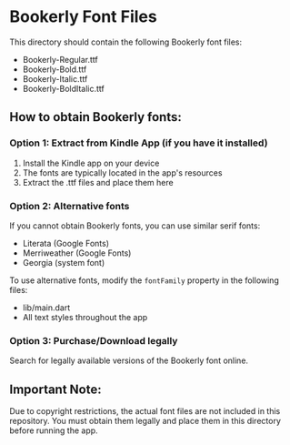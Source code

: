 # Bookerly Font Files

This directory should contain the following Bookerly font files:

- Bookerly-Regular.ttf
- Bookerly-Bold.ttf
- Bookerly-Italic.ttf
- Bookerly-BoldItalic.ttf

## How to obtain Bookerly fonts:

### Option 1: Extract from Kindle App (if you have it installed)
1. Install the Kindle app on your device
2. The fonts are typically located in the app's resources
3. Extract the .ttf files and place them here

### Option 2: Alternative fonts
If you cannot obtain Bookerly fonts, you can use similar serif fonts:
- Literata (Google Fonts)
- Merriweather (Google Fonts)
- Georgia (system font)

To use alternative fonts, modify the `fontFamily` property in the following files:
- lib/main.dart
- All text styles throughout the app

### Option 3: Purchase/Download legally
Search for legally available versions of the Bookerly font online.

## Important Note:
Due to copyright restrictions, the actual font files are not included in this repository. You must obtain them legally and place them in this directory before running the app.
